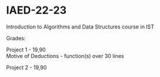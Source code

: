 # IAED-22-23
Introduction to Algorithms and Data Structures course in IST

Grades:

Project 1 - 19,90   
Motive of Deductions - function(s) over 30 lines

Project 2 - 19,90

